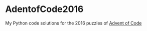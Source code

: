 # AdentofCode2016
My Python code solutions for the 2016 puzzles of [Advent of Code](http://adventofcode.com/2016)
